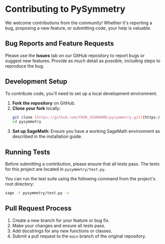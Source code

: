 # Contributing to PySymmetry

We welcome contributions from the community! Whether it's reporting a bug, proposing a new feature, or submitting code, your help is valuable.

## Bug Reports and Feature Requests

Please use the **Issues** tab on our GitHub repository to report bugs or suggest new features. Provide as much detail as possible, including steps to reproduce the bug.

## Development Setup

To contribute code, you'll need to set up a local development environment.

1.  **Fork the repository** on GitHub.
2.  **Clone your fork** locally:
    ```bash
    git clone [https://github.com/YOUR_USERNAME/pysymmetry.git](https://github.com/YOUR_USERNAME/pysymmetry.git)
    cd pysymmetry
    ```
3.  **Set up SageMath**: Ensure you have a working SageMath environment as described in the installation guide.

## Running Tests

Before submitting a contribution, please ensure that all tests pass. The tests for this project are located in `pysymmetry/test.py`.

You can run the test suite using the following command from the project's root directory:

```bash
sage -t pysymmetry/test.py -v
 ```
## Pull Request Process

1.  Create a new branch for your feature or bug fix.
2.  Make your changes and ensure all tests pass.
3.  Add docstrings for any new functions or classes.
4.  Submit a pull request to the `main` branch of the original repository.